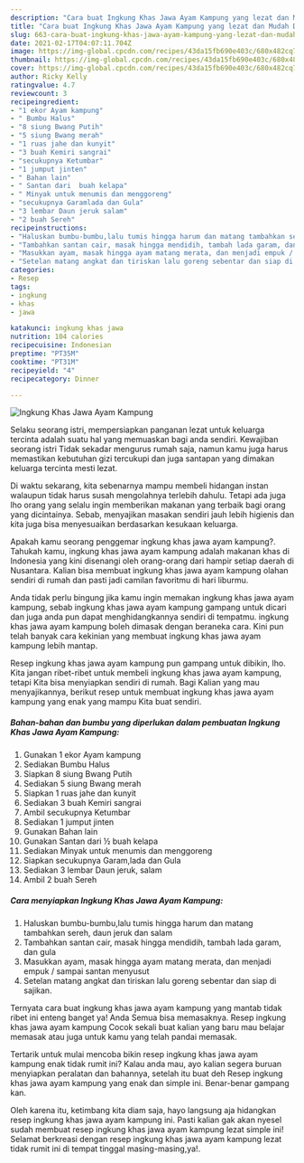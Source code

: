 ```yaml
---
description: "Cara buat Ingkung Khas Jawa Ayam Kampung yang lezat dan Mudah Dibuat"
title: "Cara buat Ingkung Khas Jawa Ayam Kampung yang lezat dan Mudah Dibuat"
slug: 663-cara-buat-ingkung-khas-jawa-ayam-kampung-yang-lezat-dan-mudah-dibuat
date: 2021-02-17T04:07:11.704Z
image: https://img-global.cpcdn.com/recipes/43da15fb690e403c/680x482cq70/ingkung-khas-jawa-ayam-kampung-foto-resep-utama.jpg
thumbnail: https://img-global.cpcdn.com/recipes/43da15fb690e403c/680x482cq70/ingkung-khas-jawa-ayam-kampung-foto-resep-utama.jpg
cover: https://img-global.cpcdn.com/recipes/43da15fb690e403c/680x482cq70/ingkung-khas-jawa-ayam-kampung-foto-resep-utama.jpg
author: Ricky Kelly
ratingvalue: 4.7
reviewcount: 3
recipeingredient:
- "1 ekor Ayam kampung"
- " Bumbu Halus"
- "8 siung Bwang Putih"
- "5 siung Bwang merah"
- "1 ruas jahe dan kunyit"
- "3 buah Kemiri sangrai"
- "secukupnya Ketumbar"
- "1 jumput jinten"
- " Bahan lain"
- " Santan dari  buah kelapa"
- " Minyak untuk menumis dan menggoreng"
- "secukupnya Garamlada dan Gula"
- "3 lembar Daun jeruk salam"
- "2 buah Sereh"
recipeinstructions:
- "Haluskan bumbu-bumbu,lalu tumis hingga harum dan matang tambahkan sereh, daun jeruk dan salam"
- "Tambahkan santan cair, masak hingga mendidih, tambah lada garam, dan gula"
- "Masukkan ayam, masak hingga ayam matang merata, dan menjadi empuk / sampai santan menyusut"
- "Setelan matang angkat dan tiriskan lalu goreng sebentar dan siap di sajikan."
categories:
- Resep
tags:
- ingkung
- khas
- jawa

katakunci: ingkung khas jawa 
nutrition: 104 calories
recipecuisine: Indonesian
preptime: "PT35M"
cooktime: "PT31M"
recipeyield: "4"
recipecategory: Dinner

---
```



![Ingkung Khas Jawa Ayam Kampung](https://img-global.cpcdn.com/recipes/43da15fb690e403c/680x482cq70/ingkung-khas-jawa-ayam-kampung-foto-resep-utama.jpg)

Selaku seorang istri, mempersiapkan panganan lezat untuk keluarga tercinta adalah suatu hal yang memuaskan bagi anda sendiri. Kewajiban seorang istri Tidak sekadar mengurus rumah saja, namun kamu juga harus memastikan kebutuhan gizi tercukupi dan juga santapan yang dimakan keluarga tercinta mesti lezat.

Di waktu  sekarang, kita sebenarnya mampu membeli hidangan instan walaupun tidak harus susah mengolahnya terlebih dahulu. Tetapi ada juga lho orang yang selalu ingin memberikan makanan yang terbaik bagi orang yang dicintainya. Sebab, menyajikan masakan sendiri jauh lebih higienis dan kita juga bisa menyesuaikan berdasarkan kesukaan keluarga. 



Apakah kamu seorang penggemar ingkung khas jawa ayam kampung?. Tahukah kamu, ingkung khas jawa ayam kampung adalah makanan khas di Indonesia yang kini disenangi oleh orang-orang dari hampir setiap daerah di Nusantara. Kalian bisa membuat ingkung khas jawa ayam kampung olahan sendiri di rumah dan pasti jadi camilan favoritmu di hari liburmu.

Anda tidak perlu bingung jika kamu ingin memakan ingkung khas jawa ayam kampung, sebab ingkung khas jawa ayam kampung gampang untuk dicari dan juga anda pun dapat menghidangkannya sendiri di tempatmu. ingkung khas jawa ayam kampung boleh dimasak dengan beraneka cara. Kini pun telah banyak cara kekinian yang membuat ingkung khas jawa ayam kampung lebih mantap.

Resep ingkung khas jawa ayam kampung pun gampang untuk dibikin, lho. Kita jangan ribet-ribet untuk membeli ingkung khas jawa ayam kampung, tetapi Kita bisa menyiapkan sendiri di rumah. Bagi Kalian yang mau menyajikannya, berikut resep untuk membuat ingkung khas jawa ayam kampung yang enak yang mampu Kita buat sendiri.

<!--inarticleads1-->

##### Bahan-bahan dan bumbu yang diperlukan dalam pembuatan Ingkung Khas Jawa Ayam Kampung:

1. Gunakan 1 ekor Ayam kampung
1. Sediakan  Bumbu Halus
1. Siapkan 8 siung Bwang Putih
1. Sediakan 5 siung Bwang merah
1. Siapkan 1 ruas jahe dan kunyit
1. Sediakan 3 buah Kemiri sangrai
1. Ambil secukupnya Ketumbar
1. Sediakan 1 jumput jinten
1. Gunakan  Bahan lain
1. Gunakan  Santan dari ½ buah kelapa
1. Sediakan  Minyak untuk menumis dan menggoreng
1. Siapkan secukupnya Garam,lada dan Gula
1. Sediakan 3 lembar Daun jeruk, salam
1. Ambil 2 buah Sereh




<!--inarticleads2-->

##### Cara menyiapkan Ingkung Khas Jawa Ayam Kampung:

1. Haluskan bumbu-bumbu,lalu tumis hingga harum dan matang tambahkan sereh, daun jeruk dan salam
1. Tambahkan santan cair, masak hingga mendidih, tambah lada garam, dan gula
1. Masukkan ayam, masak hingga ayam matang merata, dan menjadi empuk / sampai santan menyusut
1. Setelan matang angkat dan tiriskan lalu goreng sebentar dan siap di sajikan.




Ternyata cara buat ingkung khas jawa ayam kampung yang mantab tidak ribet ini enteng banget ya! Anda Semua bisa memasaknya. Resep ingkung khas jawa ayam kampung Cocok sekali buat kalian yang baru mau belajar memasak atau juga untuk kamu yang telah pandai memasak.

Tertarik untuk mulai mencoba bikin resep ingkung khas jawa ayam kampung enak tidak rumit ini? Kalau anda mau, ayo kalian segera buruan menyiapkan peralatan dan bahannya, setelah itu buat deh Resep ingkung khas jawa ayam kampung yang enak dan simple ini. Benar-benar gampang kan. 

Oleh karena itu, ketimbang kita diam saja, hayo langsung aja hidangkan resep ingkung khas jawa ayam kampung ini. Pasti kalian gak akan nyesel sudah membuat resep ingkung khas jawa ayam kampung lezat simple ini! Selamat berkreasi dengan resep ingkung khas jawa ayam kampung lezat tidak rumit ini di tempat tinggal masing-masing,ya!.

